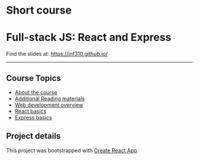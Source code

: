 # Short course
# Full-stack JS: React and Express

Find the slides at: https://inf310.github.io/

---

## Course Topics
- [About the course](/topics/about-the-course.md)
- [Additional Reading materials](/topics/reading-materials.md)
- [Web development overview](/topics/web-dev-overview.md)
- [React basics](/topics/react-basics.md)
- [Express basics](/topics/express-basics.md)

## Project details
This project was bootstrapped with [Create React App](https://github.com/facebook/create-react-app).
